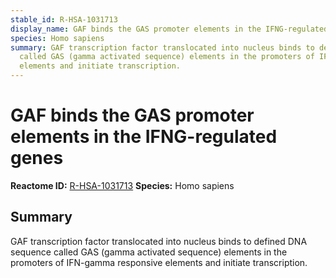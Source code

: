 ```yaml
---
stable_id: R-HSA-1031713
display_name: GAF binds the GAS promoter elements in the IFNG-regulated genes
species: Homo sapiens
summary: GAF transcription factor translocated into nucleus binds to defined DNA sequence
  called GAS (gamma activated sequence) elements in the promoters of IFN-gamma responsive
  elements and initiate transcription.
---
```


# GAF binds the GAS promoter elements in the IFNG-regulated genes
**Reactome ID:** [R-HSA-1031713](https://reactome.org/content/detail/R-HSA-1031713)
**Species:** Homo sapiens

## Summary

GAF transcription factor translocated into nucleus binds to defined DNA sequence called GAS (gamma activated sequence) elements in the promoters of IFN-gamma responsive elements and initiate transcription.
